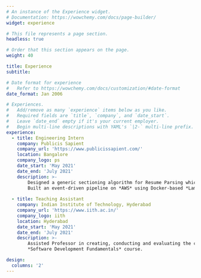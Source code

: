 ```yaml
---
# An instance of the Experience widget.
# Documentation: https://wowchemy.com/docs/page-builder/
widget: experience

# This file represents a page section.
headless: true

# Order that this section appears on the page.
weight: 40

title: Experience
subtitle:

# Date format for experience
#   Refer to https://wowchemy.com/docs/customization/#date-format
date_format: Jan 2006

# Experiences.
#   Add/remove as many `experience` items below as you like.
#   Required fields are `title`, `company`, and `date_start`.
#   Leave `date_end` empty if it's your current employer.
#   Begin multi-line descriptions with YAML's `|2-` multi-line prefix.
experience:
  - title: Engineering Intern
    company: Publicis Sapient
    company_url: 'https://www.publicissapient.com/'
    location: Bangalore
    company_logo: ps
    date_start: 'May 2021'
    date_end: 'July 2021'
    description: >-
        Designed a generic sectioning algorithm for Resume Parsing which parses various kinds of resumes
        Built an event-driven pipeline on *AWS* using Docker-based *Lambda* functions and Amazon *SQS*.
        
  - title: Teaching Assistant
    company: Indian Institute of Technology, Hyderabad
    company_url: 'https://www.iith.ac.in/'
    company_logo: iith
    location: Hyderabad 
    date_start: 'May 2021'
    date_end: 'July 2021'
    description: >-
        Assisted Professor in creating, conducting and evaluating the course work of all students in 
        *Software Development Fundamentals* course.

design:
  columns: '2'
---
```

